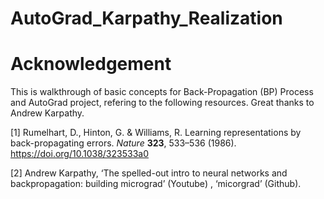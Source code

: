 # AutoGrad_Karpathy_Realization
# Acknowledgement

This is walkthrough of basic concepts for Back-Propagation (BP) Process and AutoGrad project, refering to the following resources. Great thanks to Andrew Karpathy. 

[1] Rumelhart, D., Hinton, G. & Williams, R. Learning representations by back-propagating errors. *Nature* **323**, 533–536 (1986). https://doi.org/10.1038/323533a0

[2] Andrew Karpathy, ‘The spelled-out intro to neural networks and backpropagation: building micrograd’ (Youtube) , ‘micorgrad’ (Github).
